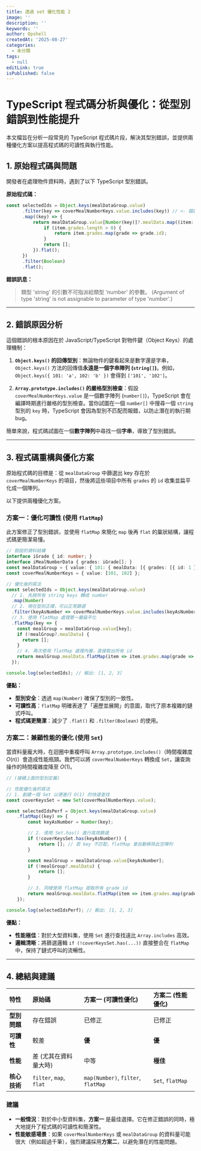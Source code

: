 ```yaml
---
title: 透過 set 優化性能 2
image: ''
description: ''
keywords: ''
author: Opshell
createdAt: '2025-08-27'
categories:
  - 未分類
tags:
  - null
editLink: true
isPublished: false
---
```

# TypeScript 程式碼分析與優化：從型別錯誤到性能提升

本文檔旨在分析一段常見的 TypeScript 程式碼片段，解決其型別錯誤，並提供兩種優化方案以提高程式碼的可讀性與執行性能。

## 1. 原始程式碼與問題

開發者在處理物件資料時，遇到了以下 TypeScript 型別錯誤。

**原始程式碼：**

```typescript
const selectedIds = Object.keys(mealDataGroup.value)
      .filter(key => coverMealNumberKeys.value.includes(key)) // <- 錯誤發生於此行
      .map((key) => {
          return mealDataGroup.value[Number(key)]?.mealData.map((item: iMealNumberData) => {
              if (item.grades.length > 0) {
                  return item.grades.map(grade => grade.id);
              }
              return [];
          }).flat();
      })
      .filter(Boolean)
      .flat();
```

**錯誤訊息：**

> 類型 'string' 的引數不可指派給類型 'number' 的參數。
> (Argument of type 'string' is not assignable to parameter of type 'number'.)

---

## 2. 錯誤原因分析

這個錯誤的根本原因在於 JavaScript/TypeScript 對物件鍵（Object Keys）的處理機制：

1.  **`Object.keys()` 的回傳型別**：無論物件的鍵看起來是數字還是字串，`Object.keys()` 方法的回傳值**永遠是一個字串陣列 (`string[]`)**。例如，`Object.keys({ 101: 'a', 102: 'b' })` 會得到 `['101', '102']`。

2.  **`Array.prototype.includes()` 的嚴格型別檢查**：假設 `coverMealNumberKeys.value` 是一個數字陣列 (`number[]`)，TypeScript 會在編譯時期進行嚴格的型別檢查。當你試圖在一個 `number[]` 中搜尋一個 `string` 型別的 `key` 時，TypeScript 會因為型別不匹配而報錯，以防止潛在的執行期 bug。

簡單來說，程式碼試圖在一個**數字陣列**中尋找一個**字串**，導致了型別錯誤。

---

## 3. 程式碼重構與優化方案

原始程式碼的目標是：從 `mealDataGroup` 中篩選出 key 存在於 `coverMealNumberKeys` 的項目，然後將這些項目中所有 `grades` 的 `id` 收集並扁平化成一個陣列。

以下提供兩種優化方案。

### 方案一：優化可讀性 (使用 `flatMap`)

此方案修正了型別錯誤，並使用 `flatMap` 來簡化 `map` 後再 `flat` 的巢狀結構，讓程式碼更簡潔易懂。

```typescript
// 假設的資料結構
interface iGrade { id: number; }
interface iMealNumberData { grades: iGrade[]; }
const mealDataGroup = { value: { 101: { mealData: [{ grades: [{ id: 1 }, { id: 2 }] }] }, 102: { mealData: [{ grades: [] }, { grades: [{ id: 3 }] }] }, 201: { mealData: [{ grades: [{ id: 4 }] }] } } };
const coverMealNumberKeys = { value: [101, 102] };

// 優化後的寫法
const selectedIds = Object.keys(mealDataGroup.value)
  // 1. 先將所有 string keys 轉成 number
  .map(Number)
  // 2. 現在型別正確，可以正常篩選
  .filter(keyAsNumber => coverMealNumberKeys.value.includes(keyAsNumber))
  // 3. 使用 flatMap 處理第一層扁平化
  .flatMap(key => {
    const mealGroup = mealDataGroup.value[key];
    if (!mealGroup?.mealData) {
      return [];
    }
    // 4. 再次使用 flatMap 處理內層，直接取出所有 id
    return mealGroup.mealData.flatMap(item => item.grades.map(grade => grade.id));
  });

console.log(selectedIds); // 輸出: [1, 2, 3]
```

**優點：**
- **型別安全**：透過 `map(Number)` 確保了型別的一致性。
- **可讀性高**：`flatMap` 明確表達了「遍歷並展開」的意圖，取代了原本複雜的鏈式呼叫。
- **程式碼更簡潔**：減少了 `.flat()` 和 `.filter(Boolean)` 的使用。

### 方案二：兼顧性能的優化 (使用 `Set`)

當資料量龐大時，在迴圈中重複呼叫 `Array.prototype.includes()`（時間複雜度 $O(n)$）會造成性能瓶頸。我們可以將 `coverMealNumberKeys` 轉換成 `Set`，讓查詢操作的時間複雜度降至 $O(1)$。

```typescript
// (接續上面的型別定義)

// 性能優化後的寫法
// 1. 創建一個 Set 以便進行 O(1) 的快速查找
const coverKeysSet = new Set(coverMealNumberKeys.value);

const selectedIdsPerf = Object.keys(mealDataGroup.value)
    .flatMap((key) => {
        const keyAsNumber = Number(key);

        // 2. 使用 Set.has() 進行高效篩選
        if (!coverKeysSet.has(keyAsNumber)) {
            return []; // 若 key 不匹配，flatMap 會自動移除此空陣列
        }

        const mealGroup = mealDataGroup.value[keyAsNumber];
        if (!mealGroup?.mealData) {
            return [];
        }

        // 3. 同樣使用 flatMap 提取所有 grade id
        return mealGroup.mealData.flatMap(item => item.grades.map(grade => grade.id));
    });

console.log(selectedIdsPerf); // 輸出: [1, 2, 3]
```

**優點：**
- **性能極佳**：對於大型資料集，使用 `Set` 進行查找遠比 `Array.includes` 高效。
- **邏輯清晰**：將篩選邏輯 `if (!coverKeysSet.has(...))` 直接整合在 `flatMap` 中，保持了鏈式呼叫的流暢性。

---

## 4. 總結與建議

| 特性 | 原始碼 | 方案一 (可讀性優化) | 方案二 (性能優化) |
| :--- | :--- | :--- | :--- |
| **型別問題** | 存在錯誤 | 已修正 | 已修正 |
| **可讀性** | 較差 | **優** | **優** |
| **性能** | 差 (尤其在資料量大時) | 中等 | **極佳** |
| **核心技術** | `filter`, `map`, `flat` | `map(Number)`, `filter`, `flatMap` | `Set`, `flatMap` |

### 建議

- **一般情況**：對於中小型資料集，**方案一** 是最佳選擇。它在修正錯誤的同時，極大地提升了程式碼的可讀性和簡潔性。
- **性能敏感場景**：如果 `coverMealNumberKeys` 或 `mealDataGroup` 的資料量可能很大（例如超過千筆），強烈建議採用**方案二**，以避免潛在的性能問題。
